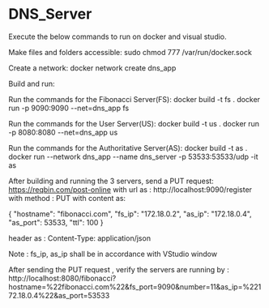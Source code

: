 # DNS_Server
Execute the below commands to run on docker and visual studio.

Make files and folders accessible:
sudo chmod 777 /var/run/docker.sock

Create a network:
docker network create dns_app

Build and run:

Run the commands for the Fibonacci Server(FS):
docker build -t fs .
docker run -p 9090:9090 --net=dns_app fs

Run the commands for the User Server(US):
docker build -t us .
docker run -p 8080:8080 --net=dns_app us

Run the commands for the Authoritative Server(AS):
docker build -t as .
docker run --network dns_app --name dns_server -p 53533:53533/udp -it as


After building and running the 3 servers, send a PUT request:
https://reqbin.com/post-online with url as : http://localhost:9090/register
with method : PUT
with content as:

{
  "hostname": "fibonacci.com",
  "fs_ip": "172.18.0.2",
  "as_ip": "172.18.0.4",
  "as_port": 53533,
  "ttl": 100
}

header as : Content-Type: application/json

Note : fs_ip, as_ip shall be in accordance with VStudio window

After sending the PUT request , verify the servers are running by :
http://localhost:8080/fibonacci?hostname=%22fibonacci.com%22&fs_port=9090&number=11&as_ip=%22172.18.0.4%22&as_port=53533